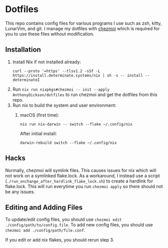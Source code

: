 # Dotfiles
This repo contains config files for various programs I use such as zsh, kitty, LunarVim, and git.
I manage my dotfiles with [chezmoi](https://www.chezmoi.io/) which is required for you to use these files without modification.

## Installation
1.  Install Nix if not installed already: 
    ```shell
    curl --proto '=https' --tlsv1.2 -sSf -L https://install.determinate.systems/nix | sh -s -- install --determinateI
    ```
2.  Run `nix run nixpkgs#chezmoi -- init --apply AnthonyDickson/dotfiles` to run chezmoi and get the dotfiles from this repo.
3.  Run nix to build the system and user environment:
    1. macOS (first time):
        ```shell
        nix run nix-darwin -- switch --flake ~/.config/nix
        ```

        After initial install:
        ```shell
        darwin-rebuild switch --flake ~/.config/nix
        ```

## Hacks
Normally, chezmoi will symlink files. This causes issues for nix which will not work on a symlinked flake.lock.
As a workaround, I instead use a script (`./run_onchange_after_hardlink_flake_lock.sh`) to create a hardlink for flake.lock.
This will run everytime you run `chezmoi apply` so there should not be any issues.


## Editing and Adding Files
To update/edit config files, you should use `chezmoi edit ./config/path/to/config.file`.
To add new config files, you should use `chezmoi add ./config/path/file.conf`.

If you edit or add nix flakes, you should rerun step 3.

